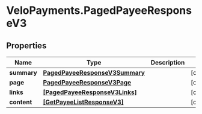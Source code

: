 # VeloPayments.PagedPayeeResponseV3

## Properties

Name | Type | Description | Notes
------------ | ------------- | ------------- | -------------
**summary** | [**PagedPayeeResponseV3Summary**](PagedPayeeResponseV3Summary.md) |  | [optional] 
**page** | [**PagedPayeeResponseV3Page**](PagedPayeeResponseV3Page.md) |  | [optional] 
**links** | [**[PagedPayeeResponseV3Links]**](PagedPayeeResponseV3Links.md) |  | [optional] 
**content** | [**[GetPayeeListResponseV3]**](GetPayeeListResponseV3.md) |  | [optional] 



